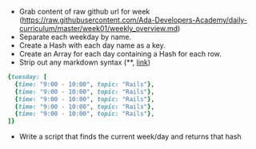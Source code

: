 - Grab content of raw github url for week (https://raw.githubusercontent.com/Ada-Developers-Academy/daily-curriculum/master/week01/weekly_overview.md)
- Separate each weekday by name.
- Create a Hash with each day name as a key.
- Create an Array for each day containing a Hash for each row.
- Strip out any markdown syntax (**, [link](links))

```ruby
{tuesday: [
  {time: "9:00 - 10:00", topic: "Rails"},
  {time: "9:00 - 10:00", topic: "Rails"},
  {time: "9:00 - 10:00", topic: "Rails"},
  {time: "9:00 - 10:00", topic: "Rails"},
  {time: "9:00 - 10:00", topic: "Rails"},
]}
```

- Write a script that finds the current week/day and returns that hash
